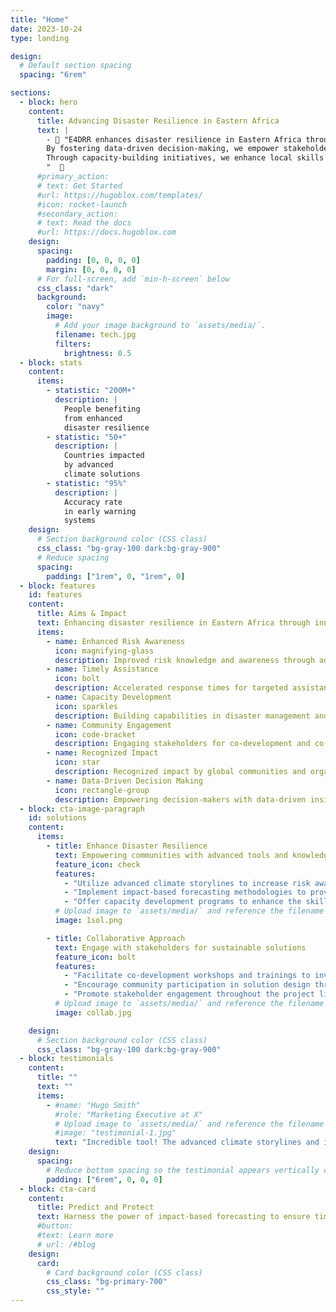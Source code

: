 ```yaml
---
title: "Home"
date: 2023-10-24
type: landing

design:
  # Default section spacing
  spacing: "6rem"

sections:
  - block: hero
    content:
      title: Advancing Disaster Resilience in Eastern Africa
      text: |
        - 🧱 "E4DRR enhances disaster resilience in Eastern Africa through advanced climate storylines and impact-based forecasting. Our project accelerates targeted assistance for fragile and crisis-affected communities, benefiting over 200 million people by 2026. 
        By fostering data-driven decision-making, we empower stakeholders to effectively manage and mitigate disaster risks, ensuring a more resilient and prepared future for the region.
        Through capacity-building initiatives, we enhance local skills and knowledge, enabling more coordinated and efficient disaster response strategies.
        "  🧱
      #primary_action:
      # text: Get Started
      #url: https://hugoblox.com/templates/
      #icon: rocket-launch
      #secondary_action:
      # text: Read the docs
      #url: https://docs.hugoblox.com
    design:
      spacing:
        padding: [0, 0, 0, 0]
        margin: [0, 0, 0, 0]
      # For full-screen, add `min-h-screen` below
      css_class: "dark"
      background:
        color: "navy"
        image:
          # Add your image background to `assets/media/`.
          filename: tech.jpg
          filters:
            brightness: 0.5
  - block: stats
    content:
      items:
        - statistic: "200M+"
          description: |
            People benefiting  
            from enhanced  
            disaster resilience
        - statistic: "50+"
          description: |
            Countries impacted  
            by advanced  
            climate solutions
        - statistic: "95%"
          description: |
            Accuracy rate  
            in early warning  
            systems
    design:
      # Section background color (CSS class)
      css_class: "bg-gray-100 dark:bg-gray-900"
      # Reduce spacing
      spacing:
        padding: ["1rem", 0, "1rem", 0]
  - block: features
    id: features
    content:
      title: Aims & Impact
      text: Enhancing disaster resilience in Eastern Africa through innovative solutions 🌍
      items:
        - name: Enhanced Risk Awareness
          icon: magnifying-glass
          description: Improved risk knowledge and awareness through advanced climate storylines and impact-based forecasting.
        - name: Timely Assistance
          icon: bolt
          description: Accelerated response times for targeted assistance to vulnerable communities..
        - name: Capacity Development
          icon: sparkles
          description: Building capabilities in disaster management and decision-making through training and workshops.
        - name: Community Engagement
          icon: code-bracket
          description: Engaging stakeholders for co-development and co-production of solutions for disaster resilience.
        - name: Recognized Impact
          icon: star
          description: Recognized impact by global communities and organizations, supporting sustainable development goals.
        - name: Data-Driven Decision Making
          icon: rectangle-group
          description: Empowering decision-makers with data-driven insights for effective disaster management and response strategies.
  - block: cta-image-paragraph
    id: solutions
    content:
      items:
        - title: Enhance Disaster Resilience
          text: Empowering communities with advanced tools and knowledge
          feature_icon: check
          features:
            - "Utilize advanced climate storylines to increase risk awareness among communities, enabling them to better understand and prepare   for potential hazards."
            - "Implement impact-based forecasting methodologies to provide timely and accurate information for disaster response efforts, ensuring    resources are allocated effectively."
            - "Offer capacity development programs to enhance the skills and knowledge of stakeholders involved in disaster management, enabling more efficient and coordinated response strategies."
          # Upload image to `assets/media/` and reference the filename here
          image: 1sol.png

        - title: Collaborative Approach
          text: Engage with stakeholders for sustainable solutions
          feature_icon: bolt
          features:
            - "Facilitate co-development workshops and trainings to involve stakeholders in the design and implementation of disaster resilience solutions, ensuring their needs and perspectives are considered."
            - "Encourage community participation in solution design through engagement activities and feedback mechanisms, fostering a sense of ownership and empowerment among local communities."
            - "Promote stakeholder engagement throughout the project lifecycle to foster partnerships and collaboration, maximizing the impact and sustainability of implemented solutions."
          # Upload image to `assets/media/` and reference the filename here
          image: collab.jpg

    design:
      # Section background color (CSS class)
      css_class: "bg-gray-100 dark:bg-gray-900"
  - block: testimonials
    content:
      title: ""
      text: ""
      items:
        - #name: "Hugo Smith"
          #role: "Marketing Executive at X"
          # Upload image to `assets/media/` and reference the filename here
          #image: "testimonial-1.jpg"
          text: "Incredible tool! The advanced climate storylines and impact-based forecasting have revolutionized our disaster preparedness, making our community safer and more resilient."
    design:
      spacing:
        # Reduce bottom spacing so the testimonial appears vertically centered between sections
        padding: ["6rem", 0, 0, 0]
  - block: cta-card
    content:
      title: Predict and Protect
      text: Harness the power of impact-based forecasting to ensure timely and accurate disaster response, safeguarding vulnerable populations.
      #button:
      #text: Learn more
      # url: /#blog
    design:
      card:
        # Card background color (CSS class)
        css_class: "bg-primary-700"
        css_style: ""
---
```

